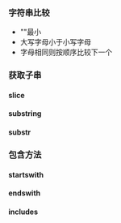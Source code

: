 ### 字符串比较
- ""最小
- 大写字母小于小写字母
- 字母相同则按顺序比较下一个
### 获取子串
#### slice
#### substring
#### substr
### 包含方法
#### startswith
#### endswith
#### includes